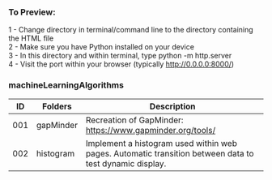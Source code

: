 ### To Preview:

1 - Change directory in terminal/command line to the directory containing the HTML file  
2 - Make sure you have Python installed on your device  
3 - In this directory and within terminal, type python -m http.server  
4 - Visit the port within your browser (typically http://0.0.0.0:8000/)  

### machineLearningAlgorithms

|ID      |Folders             |Description                                                                                                |
|--------|--------------------|-----------------------------------------------------------------------------------------------------------|
|001     |gapMinder           |Recreation of GapMinder: https://www.gapminder.org/tools/                                                  |
|002     |histogram           |Implement a histogram used within web pages. Automatic transition between data to test dynamic display.    |
